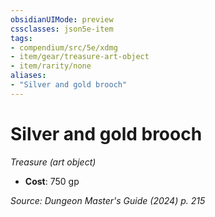 ```yaml
---
obsidianUIMode: preview
cssclasses: json5e-item
tags:
- compendium/src/5e/xdmg
- item/gear/treasure-art-object
- item/rarity/none
aliases: 
- "Silver and gold brooch"
---
```

# Silver and gold brooch
*Treasure (art object)*  


- **Cost**: 750 gp

*Source: Dungeon Master's Guide (2024) p. 215*